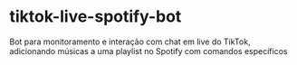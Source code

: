 # tiktok-live-spotify-bot
Bot para monitoramento e interação com chat em live do TikTok, adicionando músicas a uma playlist no Spotify com comandos específicos
